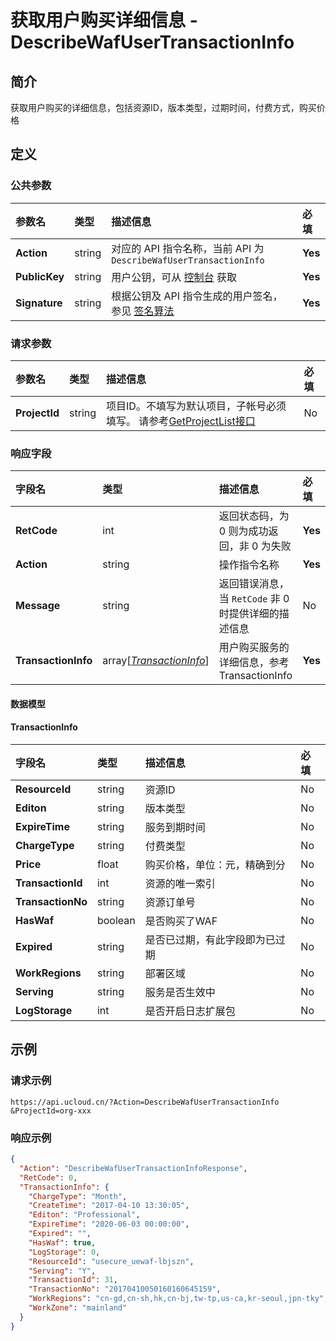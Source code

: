 # 获取用户购买详细信息 - DescribeWafUserTransactionInfo

## 简介

获取用户购买的详细信息，包括资源ID，版本类型，过期时间，付费方式，购买价格








## 定义

### 公共参数

| 参数名 | 类型 | 描述信息 | 必填 |
|:---|:---|:---|:---|
| **Action**     | string  | 对应的 API 指令名称，当前 API 为 `DescribeWafUserTransactionInfo`                        | **Yes** |
| **PublicKey**  | string  | 用户公钥，可从 [控制台](https://console.ucloud.cn/uapi/apikey) 获取                                             | **Yes** |
| **Signature**  | string  | 根据公钥及 API 指令生成的用户签名，参见 [签名算法](api/summary/signature.md)  | **Yes** |

### 请求参数

| 参数名 | 类型 | 描述信息 | 必填 |
|:---|:---|:---|:---|
| **ProjectId** | string | 项目ID。不填写为默认项目，子帐号必须填写。 请参考[GetProjectList接口](api/summary/get_project_list) |No|

### 响应字段

| 字段名 | 类型 | 描述信息 | 必填 |
|:---|:---|:---|:---|
| **RetCode** | int | 返回状态码，为 0 则为成功返回，非 0 为失败 |**Yes**|
| **Action** | string | 操作指令名称 |**Yes**|
| **Message** | string | 返回错误消息，当 `RetCode` 非 0 时提供详细的描述信息 |No|
| **TransactionInfo** | array[[*TransactionInfo*](#TransactionInfo)] | 用户购买服务的详细信息，参考TransactionInfo |**Yes**|

#### 数据模型


#### TransactionInfo

| 字段名 | 类型 | 描述信息 | 必填 |
|:---|:---|:---|:---|
| **ResourceId** | string | 资源ID |No|
| **Editon** | string | 版本类型 |No|
| **ExpireTime** | string | 服务到期时间 |No|
| **ChargeType** | string | 付费类型 |No|
| **Price** | float | 购买价格，单位：元，精确到分 |No|
| **TransactionId** | int | 资源的唯一索引 |No|
| **TransactionNo** | string | 资源订单号 |No|
| **HasWaf** | boolean | 是否购买了WAF |No|
| **Expired** | string | 是否已过期，有此字段即为已过期 |No|
| **WorkRegions** | string | 部署区域 |No|
| **Serving** | string | 服务是否生效中 |No|
| **LogStorage** | int | 是否开启日志扩展包 |No|

## 示例

### 请求示例
    
```
https://api.ucloud.cn/?Action=DescribeWafUserTransactionInfo
&ProjectId=org-xxx
```

### 响应示例
    
```json
{
  "Action": "DescribeWafUserTransactionInfoResponse",
  "RetCode": 0,
  "TransactionInfo": {
    "ChargeType": "Month",
    "CreateTime": "2017-04-10 13:30:05",
    "Editon": "Professional",
    "ExpireTime": "2020-06-03 00:00:00",
    "Expired": "",
    "HasWaf": true,
    "LogStorage": 0,
    "ResourceId": "usecure_uewaf-lbjszn",
    "Serving": "Y",
    "TransactionId": 31,
    "TransactionNo": "20170410050160160645159",
    "WorkRegions": "cn-gd,cn-sh,hk,cn-bj,tw-tp,us-ca,kr-seoul,jpn-tky",
    "WorkZone": "mainland"
  }
}
```





